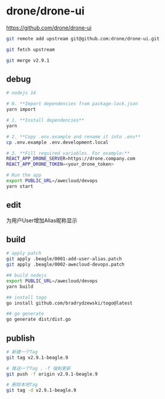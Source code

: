 # drone/drone-ui

<https://github.com/drone/drone-ui>

```bash
git remote add upstream git@github.com:drone/drone-ui.git

git fetch upstream

git merge v2.9.1
```

## debug

```bash
# nodejs 14

# 0. **Import dependencies from package-lock.json
yarn import

# 1. **Install dependencies**
yarn

# 2. **Copy .env.example and rename it into .env**
cp .env.example .env.development.local

# 3. **Fill required variables. For example:**
REACT_APP_DRONE_SERVER=https://drone.company.com
REACT_APP_DRONE_TOKEN=<your_drone_token>

# Run the app
export PUBLIC_URL=/awecloud/devops
yarn start
```

## edit

<!-- 0001-add-user-alias.patch -->
为用户User增加Alias昵称显示

## build

```bash
# apply patch
git apply .beagle/0001-add-user-alias.patch
git apply .beagle/0002-awecloud-devops.patch

## build nodejs
export PUBLIC_URL=/awecloud/devops
yarn build

## install togo
go install github.com/bradrydzewski/togo@latest

## go generate
go generate dist/dist.go
```

## publish

```bash
# 新建一个Tag
git tag v2.9.1-beagle.9

# 推送一个Tag ，-f 强制更新
git push -f origin v2.9.1-beagle.9

# 删除本地Tag
git tag -d v2.9.1-beagle.9
```